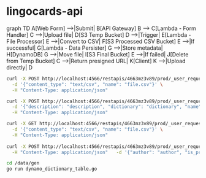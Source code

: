 # lingocards-api


graph TD
    A[Web Form] -->|Submit| B[API Gateway]
    B --> C[Lambda - Form Handler]
    C -->|Upload file| D[S3 Temp Bucket]
    D -->|Trigger| E[Lambda - File Processor]
    E -->|Convert to CSV| F[S3 Processed CSV Bucket]
    E -->|If successful| G[Lambda - Data Persister]
    G -->|Store metadata| H[DynamoDB]
    G -->|Move file| I[S3 Final Bucket]
    E -->|If failed| J[Delete from Temp Bucket]
    C -->|Return presigned URL| K[Client]
    K -->|Upload directly| D


```bash
curl -X POST http://localhost:4566/restapis/4663mz3v89/prod/_user_request_/api/v1/dictionary/file_presign \
  -d '{"content_type": "text/csv", "name": "file.csv"}' \
  -H "Content-Type: application/json"

curl -X POST http://localhost:4566/restapis/4663mz3v89/prod/_user_request_/api/v1/dictionary/data_put \
  -d '{"description": "description", "dictionary": "dictionary", "name": "name", "author": "author", "category_main": "category_main", "category_sub": "category_sub", "private": false}' \
  -H "Content-Type: application/json"

curl -X GET http://localhost:4566/restapis/4663mz3v89/prod/_user_request_/api/v1/category/get \
  -d '{"content_type": "text/csv", "name": "file.csv"}' \
  -H "Content-Type: application/json"
  
curl -X POST http://localhost:4566/restapis/4663mz3v89/prod/_user_request_/api/v1/dictionary/data_get \
  -H "Content-Type: application/json"   -d '{"author": "author", "is_private":false}'
```

```bash
cd /data/gen
go run dynamo_dictionary_table.go
```
